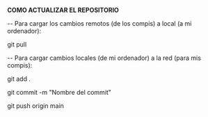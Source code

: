 **COMO ACTUALIZAR EL REPOSITORIO**

-- Para cargar los cambios remotos (de los compis) a local (a mi ordenador):

git pull


-- Para cargar cambios locales (de mi ordenador) a la red (para mis compis):

git add .

git commit -m "Nombre del commit"

git push origin main
